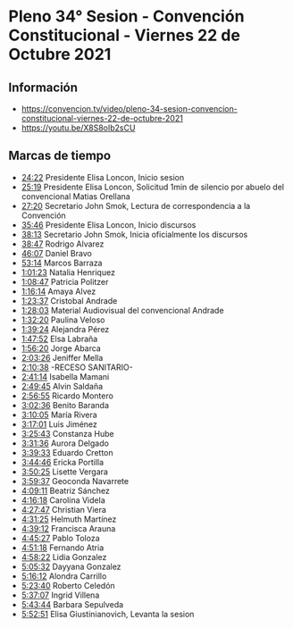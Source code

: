 # Pleno 34° Sesion - Convención Constitucional - Viernes 22 de Octubre 2021

## Información
- https://convencion.tv/video/pleno-34-sesion-convencion-constitucional-viernes-22-de-octubre-2021
- https://youtu.be/X8S8oIb2sCU

## Marcas de tiempo

- [24:22](https://youtu.be/X8S8oIb2sCU?t=1462) Presidente Elisa Loncon, Inicio sesion
- [25:19](https://youtu.be/X8S8oIb2sCU?t=1519) Presidente Elisa Loncon, Solicitud 1min de silencio por abuelo del convencional Matias Orellana
- [27:20](https://youtu.be/X8S8oIb2sCU?t=1640) Secretario John Smok, Lectura de correspondencia a la Convención
- [35:46](https://youtu.be/X8S8oIb2sCU?t=2146) Presidente Elisa Loncon, Inicio discursos
- [38:13](https://youtu.be/X8S8oIb2sCU?t=2293) Secretario John Smok, Inicia oficialmente los discursos
- [38:47](https://youtu.be/X8S8oIb2sCU?t=2327) Rodrigo Alvarez
- [46:07](https://youtu.be/X8S8oIb2sCU?t=2767) Daniel Bravo
- [53:14](https://youtu.be/X8S8oIb2sCU?t=3194) Marcos Barraza
- [1:01:23](https://youtu.be/X8S8oIb2sCU?t=3683) Natalia Henriquez
- [1:08:47](https://youtu.be/X8S8oIb2sCU?t=4127) Patricia Politzer
- [1:16:14](https://youtu.be/X8S8oIb2sCU?t=4574) Amaya Alvez
- [1:23:37](https://youtu.be/X8S8oIb2sCU?t=5017) Cristobal Andrade
- [1:28:03](https://youtu.be/X8S8oIb2sCU?t=5283) Material Audiovisual del convencional Andrade
- [1:32:20](https://youtu.be/X8S8oIb2sCU?t=5540) Paulina Veloso
- [1:39:24](https://youtu.be/X8S8oIb2sCU?t=5964) Alejandra Pérez
- [1:47:52](https://youtu.be/X8S8oIb2sCU?t=6472) Elsa Labraña
- [1:56:20](https://youtu.be/X8S8oIb2sCU?t=6980) Jorge Abarca
- [2:03:26](https://youtu.be/X8S8oIb2sCU?t=7406) Jeniffer Mella
- [2:10:38](https://youtu.be/X8S8oIb2sCU?t=7838) -RECESO SANITARIO-
- [2:41:14](https://youtu.be/X8S8oIb2sCU?t=9674) Isabella Mamani
- [2:49:45](https://youtu.be/X8S8oIb2sCU?t=10185) Alvin Saldaña
- [2:56:55](https://youtu.be/X8S8oIb2sCU?t=10615) Ricardo Montero
- [3:02:36](https://youtu.be/X8S8oIb2sCU?t=10956) Benito Baranda
- [3:10:05](https://youtu.be/X8S8oIb2sCU?t=11405) María Rivera
- [3:17:01](https://youtu.be/X8S8oIb2sCU?t=11821) Luis Jiménez
- [3:25:43](https://youtu.be/X8S8oIb2sCU?t=12343) Constanza Hube
- [3:31:36](https://youtu.be/X8S8oIb2sCU?t=12696) Aurora Delgado
- [3:39:33](https://youtu.be/X8S8oIb2sCU?t=13173) Eduardo Cretton
- [3:44:46](https://youtu.be/X8S8oIb2sCU?t=13486) Ericka Portilla
- [3:50:25](https://youtu.be/X8S8oIb2sCU?t=13825) Lisette Vergara
- [3:59:37](https://youtu.be/X8S8oIb2sCU?t=14377) Geoconda Navarrete
- [4:09:11](https://youtu.be/X8S8oIb2sCU?t=14951) Beatriz Sánchez
- [4:16:18](https://youtu.be/X8S8oIb2sCU?t=15378) Carolina Videla
- [4:27:47](https://youtu.be/X8S8oIb2sCU?t=16067) Christian Viera
- [4:31:25](https://youtu.be/X8S8oIb2sCU?t=16285) Helmuth Martínez
- [4:39:12](https://youtu.be/X8S8oIb2sCU?t=16752) Francisca Arauna
- [4:45:27](https://youtu.be/X8S8oIb2sCU?t=17127) Pablo Toloza
- [4:51:18](https://youtu.be/X8S8oIb2sCU?t=17478) Fernando Atria
- [4:58:22](https://youtu.be/X8S8oIb2sCU?t=17902) Lidia Gonzalez
- [5:05:32](https://youtu.be/X8S8oIb2sCU?t=18332) Dayyana Gonzalez
- [5:16:12](https://youtu.be/X8S8oIb2sCU?t=18972) Alondra Carrillo
- [5:23:40](https://youtu.be/X8S8oIb2sCU?t=19420) Roberto Celedón
- [5:37:07](https://youtu.be/X8S8oIb2sCU?t=20227) Ingrid Villena
- [5:43:44](https://youtu.be/X8S8oIb2sCU?t=20624) Barbara Sepulveda
- [5:52:51](https://youtu.be/X8S8oIb2sCU?t=21171) Elisa Giustinianovich, Levanta la sesion